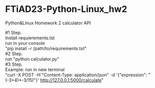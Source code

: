 # FTiAD23-Python-Linux_hw2
Python&amp;Linux Homework 2 calculator API

#1 Step. <br>
Install requierements.tst <br>
run in your console <br>
"pip install -r /path/to/requirements.txt" <br>
#2 Step. <br>
run "python calculator.py" <br>
#3 Step. <br>
Example: run in new terminal <br>
"curl -X POST -H "Content-Type: application/json" -d '{"expression": "(-3+4)*-3/15)"}' http://127.0.0.1:5000/calculate"
